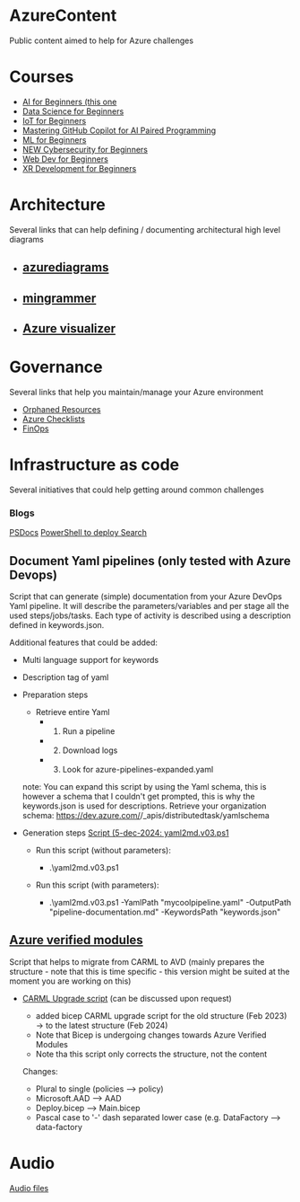 # AzureContent
Public content aimed to help for Azure challenges

# Courses
- [AI for Beginners (this one](https://github.com/microsoft/ai-for-beginners)
- [Data Science for Beginners](https://github.com/microsoft/Data-Science-For-Beginners)
- [IoT for Beginners](https://github.com/microsoft/IoT-For-Beginners)
- [Mastering GitHub Copilot for AI Paired Programming](https://github.com/microsoft/Mastering-GitHub-Copilot-for-Paired-Programming?WT.mc_id=academic-113596-abartolo)
- [ML for Beginners](https://github.com/microsoft/ML-For-Beginners?WT.mc_id=academic-105485-koreyst)
- [NEW Cybersecurity for Beginners](https://github.com/microsoft/Security-101??WT.mc_id=academic-96948-sayoung)
- [Web Dev for Beginners](https://github.com/microsoft/Web-Dev-For-Beginners?WT.mc_id=academic-0000-abartolo)
- [XR Development for Beginners](https://github.com/microsoft/xr-development-for-beginners?WT.mc_id=academic-105485-koreyst)
  
# Architecture
Several links that can help defining / documenting architectural high level diagrams
- ## [azurediagrams](https://azurediagrams.com/)
- ## [mingrammer](https://github.com/mingrammer/diagrams)
- ## [Azure visualizer](https://dev.to/prateeksingh/azure-visualizer-automated-diagrams-using-powershell-1m95)

# Governance
Several links that help you maintain/manage your Azure environment  
- [Orphaned Resources](https://github.com/dolevshor/azure-orphan-resources)
- [Azure Checklists](https://github.com/Azure/review-checklists)
- [FinOps](https://learn.microsoft.com/en-us/cloud-computing/finops/toolkit/finops-toolkit-overview)


# Infrastructure as code
Several initiatives that could help getting around common challenges

### Blogs
[PSDocs](https://www.linkedin.com/pulse/documenting-bicep-psdocs-psbicep-sander-nefs-azure-integration--pznhe/)
[PowerShell to deploy Search](https://www.linkedin.com/pulse/deploying-azure-ai-search-artefacts-index-indexer-sander-usioe/?trackingId=WsQ5kz1PTxGqMmVXytwonw%3D%3D)


## Document Yaml pipelines (only tested with Azure Devops)

Script that can generate (simple) documentation from your Azure DevOps Yaml pipeline. It will describe the parameters/variables and per stage all the used steps/jobs/tasks.
Each type of activity is described using a description defined in keywords.json.

Additional features that could be added:
- Multi language support for keywords
- Description tag of yaml

- Preparation steps
  - Retrieve entire Yaml
    - 1. Run a pipeline
    - 2. Download logs
    - 3. Look for azure-pipelines-expanded.yaml
         
  note: You can expand this script by using the Yaml schema, this is however a schema that I couldn't get prompted, this is why the keywords.json is used for descriptions. 
  Retrieve your organization schema: https://dev.azure.com/<YOURORG>/_apis/distributedtask/yamlschema

- Generation steps
[Script (5-dec-2024: yaml2md.v03.ps1](https://github.com/snefs/Azure/blob/main/Yaml)

  - Run this script (without parameters):
    - .\yaml2md.v03.ps1

  - Run this script (with parameters):
    - .\yaml2md.v03.ps1 -YamlPath "mycoolpipeline.yaml" -OutputPath "pipeline-documentation.md" -KeywordsPath "keywords.json"

## [Azure verified modules](https://azure.github.io/Azure-Verified-Modules/)
Script that helps to migrate from CARML to AVD (mainly prepares the structure - note that this is time specific - this version might be suited at the moment you are working on this) 

- [CARML Upgrade script](https://github.com/snefs/Azure/blob/main/Bicep/CARMLUPgrade.ps1) (can be discussed upon request)
  - added bicep CARML upgrade script for the old structure (Feb 2023) -> to the latest structure (Feb 2024)
  - Note that Bicep is undergoing changes towards Azure Verified Modules
  - Note tha this script only corrects the structure, not the content
  
  Changes:
  - Plural to single (policies --> policy)
  - Microsoft.AAD --> AAD
  - Deploy.bicep --> Main.bicep
  - Pascal case to '-' dash separated lower case (e.g. DataFactory --> data-factory


# Audio

[Audio files](./Audio/Audiofiles.md)
